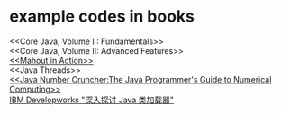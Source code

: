 example codes in books
=====

>
 <\<Core Java, Volume I : Fundamentals>>  
 <\<Core Java, Volume II: Advanced Features>>  
 [<\<Mahout in Action>>](https://github.com/tdunning/MiA)  
 <\<Java Threads>>  
[<\<Java Number Cruncher:The Java Programmer's Guide to Numerical Computing>>](http://www.apropos-logic.com/nc/download.html)  
[IBM Developworks "深入探讨 Java 类加载器"](http://www.ibm.com/developerworks/cn/java/j-lo-classloader/index.html#download)
